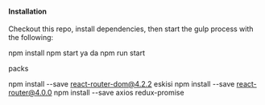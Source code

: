 

#### Installation
Checkout this repo, install dependencies, then start the gulp process with the following:


npm install
npm start   ya da npm run start

packs

npm install --save react-router-dom@4.2.2           eskisi npm install --save react-router@4.0.0
npm install --save axios redux-promise


